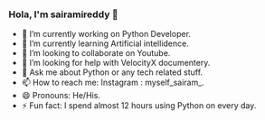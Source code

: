 ### Hola, I'm sairamireddy 👋

- 🔭 I’m currently working on Python Developer.
- 🌱 I’m currently learning Artificial intellidence.
- 👯 I’m looking to collaborate on Youtube.
- 🤔 I’m looking for help with VelocityX documentery.
- 💬 Ask me about Python or any tech related stuff.
- 📫 How to reach me: Instagram : myself_sairam_.
- 😄 Pronouns: He/His.
- ⚡ Fun fact: I spend almost 12 hours using Python on every day.
